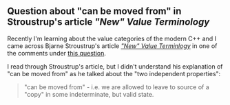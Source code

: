 ## Question about "can be moved from" in Stroustrup's article _"New" Value Terminology_

Recently I'm learning about the value categories of the modern C++ and I came across Bjarne Stroustrup's article [_"New" Value Terminlogy_](https://www.stroustrup.com/terminology.pdf) in one of the comments under [this question](https://stackoverflow.com/q/3601602/630364).

I read through Stroustrup's article, but I didn't understand his explanation of "can be moved from" as he talked about the "two independent properties":

> "can be moved from" - i.e. we are allowed to leave to source of a "copy" in some indeterminate, but valid state.

